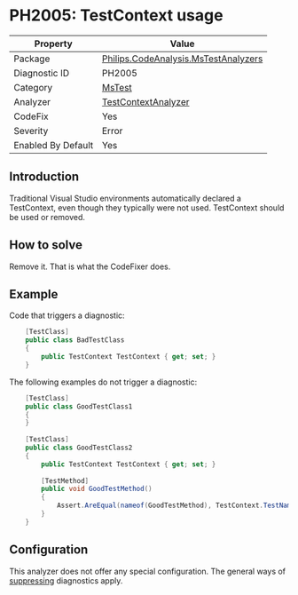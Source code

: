 # PH2005: TestContext usage

| Property | Value  |
|--|--|
| Package | [Philips.CodeAnalysis.MsTestAnalyzers](https://www.nuget.org/packages/Philips.CodeAnalysis.MsTestAnalyzers) |
| Diagnostic ID | PH2005 |
| Category  | [MsTest](../MsTest.md) |
| Analyzer | [TestContextAnalyzer](https://github.com/philips-software/roslyn-analyzers/blob/main/Philips.CodeAnalysis.MsTestAnalyzers/TestContextAnalyzer.cs)
| CodeFix  | Yes |
| Severity | Error |
| Enabled By Default | Yes |

## Introduction

Traditional Visual Studio environments automatically declared a TestContext, even though they typically were not used. TestContext should be used or removed.

## How to solve

Remove it. That is what the CodeFixer does.

## Example

Code that triggers a diagnostic:
``` cs
    [TestClass]
    public class BadTestClass
    {
        public TestContext TestContext { get; set; }
    }
```
The following examples do not trigger a diagnostic:
``` cs
    [TestClass]
    public class GoodTestClass1
    {
    }
    
    [TestClass]
    public class GoodTestClass2
    {
        public TestContext TestContext { get; set; }
        
        [TestMethod]
        public void GoodTestMethod()
        {
            Assert.AreEqual(nameof(GoodTestMethod), TestContext.TestName);
        }        
    }
```

## Configuration

This analyzer does not offer any special configuration. The general ways of [suppressing](https://learn.microsoft.com/en-us/dotnet/fundamentals/code-analysis/suppress-warnings) diagnostics apply.
